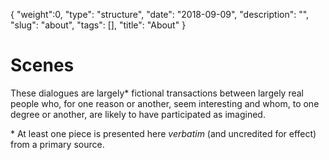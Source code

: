 {
   "weight":0,
   "type": "structure",
   "date": "2018-09-09",
   "description": "",
   "slug": "about",
   "tags": [],
   "title": "About"
}

# Scenes

These dialogues are largely\* fictional transactions between largely real people who, for one reason or another, seem interesting and whom, to one degree or another, are likely to have participated as imagined.

\* At least one piece is presented here *verbatim* (and uncredited for effect) from a primary source.
